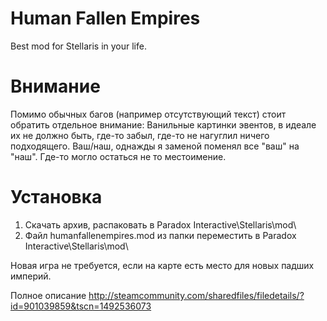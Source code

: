 # Human Fallen Empires
Best mod for Stellaris in your life.


# Внимание

Помимо обычных багов (например отсутствующий текст) стоит обратить отдельное внимание:
Ванильные картинки эвентов, в идеале их не должно быть, где-то забыл, где-то не нагуглил ничего подходящего.
Ваш/наш, однажды я заменой поменял все "ваш" на "наш". Где-то могло остаться не то местоимение.


# Установка
1. Скачать архив, распаковать в Paradox Interactive\Stellaris\mod\
2. Файл humanfallenempires.mod из папки переместить в Paradox Interactive\Stellaris\mod\

Новая игра не требуется, если на карте есть место для новых падших империй.

Полное описание http://steamcommunity.com/sharedfiles/filedetails/?id=901039859&tscn=1492536073
